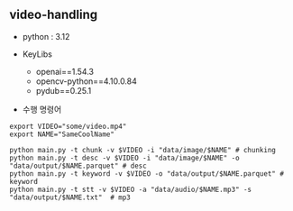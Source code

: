 video-handling
-----

* python : 3.12
* KeyLibs
  * openai==1.54.3
  * opencv-python==4.10.0.84
  * pydub==0.25.1

* 수행 명령어
```shell
export VIDEO="some/video.mp4" 
export NAME="SameCoolName"

python main.py -t chunk -v $VIDEO -i "data/image/$NAME" # chunking
python main.py -t desc -v $VIDEO -i "data/image/$NAME" -o "data/output/$NAME.parquet" # desc
python main.py -t keyword -v $VIDEO -o "data/output/$NAME.parquet" # keyword
python main.py -t stt -v $VIDEO -a "data/audio/$NAME.mp3" -s "data/output/$NAME.txt"  # mp3 
```
